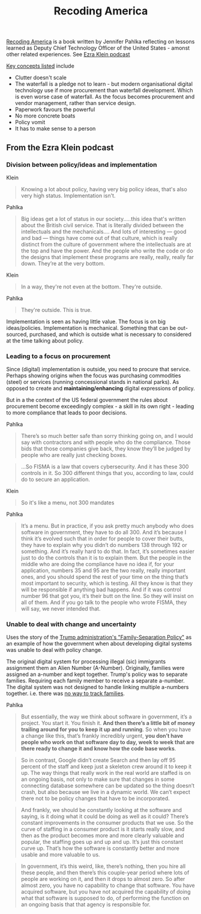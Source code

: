 ﻿---
title: Recoding America 
---


[Recoding America](https://www.recodingamerica.us/) is a book written by Jennifer Pahlka reflecting on lessons learned as Deputy Chief Technology Officer of the United States - amonst other related experiences.  See [Ezra Klein podcast](https://www.nytimes.com/2023/06/06/opinion/ezra-klein-podcast-jennifer-pahlka.html)

[Key concepts listed](https://www.recodingamerica.us/concepts) include 

- Clutter doesn't scale 
- The waterfall is a pledge not to learn - but modern organisational digital technology use if more procurement than waterfall development. Which is even worse case of waterfall. As the focus becomes procurement and vendor management, rather than service design.
- Paperwork favours the powerful 
- No more concrete boats 
- Policy vomit 
- It has to make sense to a person

## From the Ezra Klein podcast 

### Division between policy/ideas and implementation 

Klein
> Knowing a lot about policy, having very big policy ideas, that's also very high status. Implementation isn't.

Pahlka
> Big ideas get a lot of status in our society.....this idea that's written about the British civil service. That is literally divided between the intellectuals and the mechanicals....
> And lots of interesting — good and bad — things have come out of that culture, which is really distinct from the culture of government where the intellectuals are at the top and have the power. And the people who write the code or do the designs that implement these programs are really, really, really far down. They’re at the very bottom.

Klein 
> In a way, they're not even at the bottom. They're outside.

Pahlka 
> They're outside. This is true.

Implementation is seen as having little value. The focus is on big ideas/policies. Implementation is mechanical. Something that can be out-sourced, purchased, and which is outside what is necessary to considered at the time talking about policy.

### Leading to a focus on procurement

Since (digital) implementation is outside, you need to procure that service. Perhaps showing origins when the focus was purchasing commodities (steel) or services (running concessional stands in national parks). As opposed to create and **maintaining/enhancing** digital expressions of policy.

But in a the context of the US federal government the rules about procurement become exceedingly complex - a skill in its own right - leading to more compliance that leads to poor decisions.

Pahlka 
> There’s so much better safe than sorry thinking going on, and I would say with contractors and with people who do the compliance. Those bids that those companies give back, they know they’ll be judged by people who are really just checking boxes. 

> ...So FISMA is a law that covers cybersecurity. And it has these 300 controls in it. So 300 different things that you, according to law, could do to secure an application.

Klein 

> So it's like a menu, not 300 mandates 

Pahlka
> It’s a menu. But in practice, if you ask pretty much anybody who does software in government, they have to do all 300. And it’s because I think it’s evolved such that in order for people to cover their butts, they have to explain why you didn’t do numbers 138 through 192 or something. And it’s really hard to do that. In fact, it’s sometimes easier just to do the controls than it is to explain them.
> But the people in the middle who are doing the compliance have no idea if, for your application, numbers 35 and 95 are the two really, really important ones, and you should spend the rest of your time on the thing that’s most important to security, which is testing. All they know is that they will be responsible if anything bad happens. And if it was control number 96 that got you, it’s their butt on the line. So they will insist on all of them. And if you go talk to the people who wrote FISMA, they will say, we never intended that.

### Unable to deal with change and uncertainty 

Uses the story of the [Trump administration's "Family-Separation Policy"](https://www.npr.org/2022/08/11/1116917364/how-the-trump-white-house-misled-the-world-about-its-family-separation-policy) as an example of how the government when about developing digital systems was unable to deal with policy change.

The original digital system for processing illegal (sic) immigrants assignment them an Alien Number (A-Number). Originally, families were assigned an a-number and kept together. Trump's policy was to separate families. Requiring each family member to receive a separate a-number. The digital system was not designed to handle linking multiple a-numbers together. i.e. there was [no way to track families](https://www.nbcnews.com/politics/immigration/emails-show-trump-admin-had-no-way-link-separated-migrant-n1000746). 

Pahlka 
> But essentially, the way we think about software in government, it’s a project. You start it. You finish it. **And then there’s a little bit of money trailing around for you to keep it up and running**. So when you have a change like this, that’s frankly incredibly urgent, **you don’t have people who work on that software day to day, week to week that are there ready to change it and know how the code base works**.

> So in contrast, Google didn’t create Search and then lay off 95 percent of the staff and keep just a skeleton crew around it to keep it up. The way things that really work in the real world are staffed is on an ongoing basis, not only to make sure that changes in some connecting database somewhere can be updated so the thing doesn’t crash, but also because we live in a dynamic world. We can’t expect there not to be policy changes that have to be incorporated.

> And frankly, we should be constantly looking at the software and saying, is it doing what it could be doing as well as it could? There’s constant improvements in the consumer products that we use. So the curve of staffing in a consumer product is it starts really slow, and then as the product becomes more and more clearly valuable and popular, the staffing goes up and up and up. It’s just this constant curve up. That’s how the software is constantly better and more usable and more valuable to us.

> In government, it’s this weird, like, there’s nothing, then you hire all these people, and then there’s this couple-year period where lots of people are working on it, and then it drops to almost zero. So after almost zero, you have no capability to change that software. You have acquired software, but you have not acquired the capability of doing what that software is supposed to do, of performing the function on an ongoing basis that that agency is responsible for.